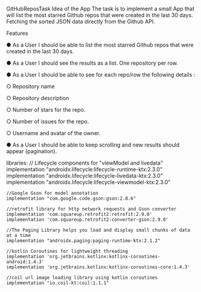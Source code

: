 GitHubReposTask
Idea of the App The task is to implement a small App that will list the most starred Github repos that were created in the last 30 days. Fetching the sorted JSON data directly from the Github API.

Features

● As a User I should be able to list the most starred Github repos that were created in the last 30 days.

● As a User I should see the results as a list. One repository per row.

● As a User I should be able to see for each repo/row the following details :

○ Repository name

○ Repository description

○ Number of stars for the repo.

○ Number of issues for the repo.

○ Username and avatar of the owner.

● As a User I should be able to keep scrolling and new results should appear (pagination).

libraries:
    // Lifecycle components for "viewModel and livedata"
    implementation "androidx.lifecycle:lifecycle-runtime-ktx:2.3.0"
    implementation "androidx.lifecycle:lifecycle-livedata-ktx:2.3.0"
    implementation "androidx.lifecycle:lifecycle-viewmodel-ktx:2.3.0"
    
    //Google Gson for model annotation
    implementation "com.google.code.gson:gson:2.8.6"
    
    //retrofit library for http network requests and Gson converter
    implementation 'com.squareup.retrofit2:retrofit:2.9.0'
    implementation 'com.squareup.retrofit2:converter-gson:2.9.0'
    
    //The Paging Library helps you load and display small chunks of data at a time
    implementation "androidx.paging:paging-runtime-ktx:2.1.2"

    //kotlin Coroutines for lightweight threading
    implementation 'org.jetbrains.kotlinx:kotlinx-coroutines-android:1.4.3'
    implementation 'org.jetbrains.kotlinx:kotlinx-coroutines-core:1.4.3'

    //coil url image loading library using kotlin coroutines
    implementation "io.coil-kt:coil:1.1.1"